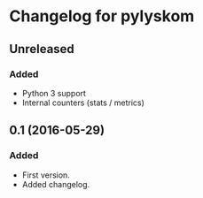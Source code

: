 # Changelog for pylyskom

## Unreleased

### Added

- Python 3 support
- Internal counters (stats / metrics)


## 0.1 (2016-05-29)

### Added

- First version.
- Added changelog.
